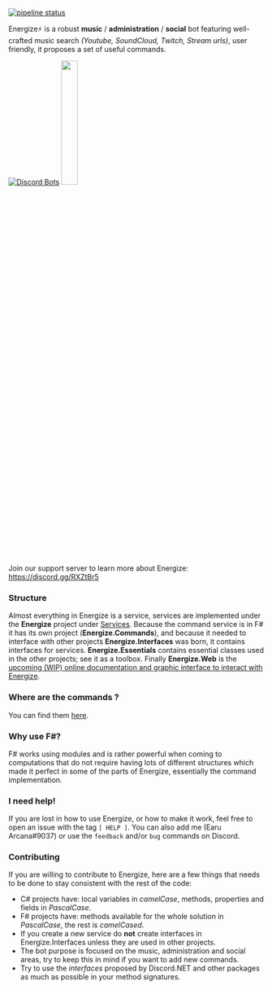 [![pipeline status](https://gitlab.com/Earu/energize/badges/master/pipeline.svg)](https://gitlab.com/Earu/energize/commits/master)

Energize⚡ is a robust **music** / **administration** / **social** bot featuring well-crafted music search *(Youtube, SoundCloud, Twitch, Stream urls)*, user friendly, it proposes a set of useful commands.

[![Discord Bots](https://discordbots.org/api/widget/360116713829695489.svg)](https://discordbots.org/bot/360116713829695489)
<img src="https://dl.dropboxusercontent.com/s/8k0lwukl9n1shki/new_attempt_2.png" width="25%">

Join our support server to learn more about Energize: https://discord.gg/RXZtBr5

### Structure
Almost everything in Energize is a service, services are implemented under the **Energize** project under [Services](https://github.com/Earu/Energize/tree/master/Energize/Services). Because the command service is in F# it has its own project (**Energize.Commands**), and because it needed to interface with other projects **Energize.Interfaces** was born, it contains interfaces for services. **Energize.Essentials** contains essential classes used in the other projects; see it as a toolbox. Finally **Energize.Web** is the [upcoming (WIP) online documentation and graphic interface to interact with Energize](http://energize.earu.io/docs).

### Where are the commands ?
You can find them [here](https://github.com/Earu/Energize/tree/master/Energize.Commands/Implementation).

### Why use F#?
F# works using modules and is rather powerful when coming to computations that do not require having lots of different structures which made it perfect in some of the parts of Energize, essentially the command implementation.

### I need help!
If you are lost in how to use Energize, or how to make it work, feel free to open an issue with the tag `[ HELP ]`. You can also add me (Earu Arcana#9037) or use the `feedback` and/or `bug` commands on Discord.

### Contributing
If you are willing to contribute to Energize, here are a few things that needs to be done to stay consistent with the rest of the code:
- C# projects have: local variables in *camelCase*, methods, properties and fields in *PascalCase*.
- F# projects have: methods available for the whole solution in *PascalCase*, the rest is *camelCased*.
- If you create a new service do **not** create interfaces in Energize.Interfaces unless they are used in other projects.
- The bot purpose is focused on the music, administration and social areas, try to keep this in mind if you want to add new commands.
- Try to use the *interfaces* proposed by Discord.NET and other packages as much as possible in your method signatures.
